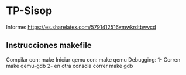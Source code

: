 # TP-Sisop

Informe: https://es.sharelatex.com/5791412516ymwkrdtbwvcd

## Instrucciones makefile
Compilar con: make
Iniciar qemu con: make qemu
Debugging: 
  1- Corren make qemu-gdb
  2- en otra consola correr make gdb
